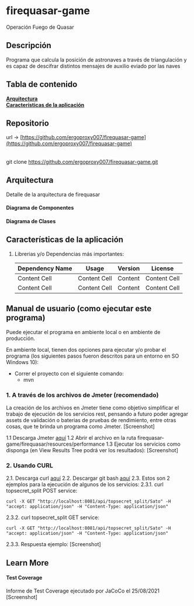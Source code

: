 # firequasar-game
Operación Fuego de Quasar

## Descripción
Programa que calcula la posición de astronaves a través de triangulación y es capaz de descifrar distintos mensajes de auxilio eviado por las naves

## Tabla de contenido
**[Arquitectura](#arquitectura)**<br>
**[Características de la aplicación](#features)**<br>

## Repositorio
url -> [https://github.com/ergoproxy007/firequasar-game](https://github.com/ergoproxy007/firequasar-game)
######
git clone https://github.com/ergoproxy007/firequasar-game.git

## Arquitectura
Detalle de la arquitectura de firequasar

#### Diagrama de Componentes

#### Diagrama de Clases

## Características de la aplicación
1. Librerias y/o Dependencias más importantes:

   Dependency Name | Usage         | Version | License      |
   -------------   | ------------- | ------- | -------------
   Content Cell    | Content Cell  | Content | Content Cell |
   Content Cell    | Content Cell  | Content | Content Cell |

## Manual de usuario (como ejecutar este programa)
Puede ejecutar el programa en ambiente local o en ambiente de producción.

En ambiente local, tienen dos opciones para ejecutar y/o probar el programa (los siguientes pasos fueron descritos para un entorno en SO Windows 10):
- Correr el proyecto con el siguiente comando:
  - mvn

### 1. A través de los archivos de Jmeter (recomendado)
La creación de los archivos en Jmeter tiene como objetivo simplificar el trabajo de ejecución de los servicios rest,
pensando a futuro poder agregar assets de validación o baterias de pruebas de rendimiento, entre otras cosas, que te brinda un programa como Jmeter.
[Screenshot]

1.1 Descarga Jmeter [aquí](https://curl.se/windows/)
1.2 Abrir el archivo en la ruta firequasar-game/firequasar/resources/performance
1.3 Ejecutar los servicios como disponga (en View Results Tree podrá ver los resultados):
[Screenshot]

### 2. Usando CURL
2.1. Descarga curl [aquí](https://curl.se/windows/)
2.2. Descargar git bash [aquí](https://gitforwindows.org/)
2.3. Estos son 2 ejemplos para la ejecución de algunos de los servicios:
2.3.1.  curl topsecret_split POST service:
<pre><code>curl -X GET "http://localhost:8081/api/topsecret_split/Sato" -H  "accept: application/json" -H "Content-Type: application/json"</code></pre>
2.3.2.  curl topsecret_split GET service:
<pre><code>curl -X GET "http://localhost:8081/api/topsecret_split/Sato" -H  "accept: application/json" -H "Content-Type: application/json"</code></pre>
2.3.3.  Respuesta ejemplo:
[Screenshot]

## Learn More

#### Test Coverage
Informe de Test Coverage ejecutado por JaCoCo el 25/08/2021
[Screenshot]
